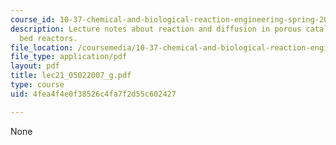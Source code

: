 ```yaml
---
course_id: 10-37-chemical-and-biological-reaction-engineering-spring-2007
description: Lecture notes about reaction and diffusion in porous catalysts. Packed
  bed reactors.
file_location: /coursemedia/10-37-chemical-and-biological-reaction-engineering-spring-2007/4fea4f4e0f38526c4fa7f2d55c602427_lec21_05022007_g.pdf
file_type: application/pdf
layout: pdf
title: lec21_05022007_g.pdf
type: course
uid: 4fea4f4e0f38526c4fa7f2d55c602427

---
```

None